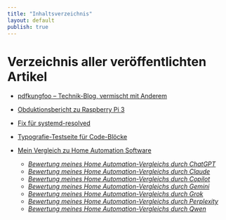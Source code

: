 ```yaml
---
title: "Inhaltsverzeichnis"
layout: default
publish: true
---
```


# Verzeichnis aller veröffentlichten Artikel

- [pdfkungfoo – Technik-Blog, vermischt mit Anderem](Willkommen)

- [Obduktionsbericht zu Raspberry Pi 3](Obduktionsbericht-zu-RasperryPi-3)
- [Fix für systemd-resolved](Fix-für-clock-change-detected-unter-WSL2)
- [Typografie-Testseite für Code-Blöcke](teststyles)
- [Mein Vergleich zu Home Automation Software](HomeAssistant-vs-ioBroker-vs-openHAB)
   - *[Bewertung meines Home Automation-Vergleichs durch ChatGPT](ChatGPT-Bewertung-meiner-HomeAssistant-vs-ioBroker-vs-openHAB-Tabelle)*
   - *[Bewertung meines Home Automation-Vergleichs durch Claude](Claude-Bewertung-meiner-HomeAssistant-vs-ioBroker-vs-openHAB-Tabelle)*
   - *[Bewertung meines Home Automation-Vergleichs durch Copilot](Copilot-Bewertung-meiner-HomeAssistant-vs-ioBroker-vs-openHAB-Tabelle)*
   - *[Bewertung meines Home Automation-Vergleichs durch Gemini](Gemini-Bewertung-meiner-HomeAssistant-vs-ioBroker-vs-openHAB-Tabelle)*
   - *[Bewertung meines Home Automation-Vergleichs durch Grok](Groks-Bewertung-meiner-HomeAssistant-vs-ioBroker-vs-openHAB-Tabelle)*
   - *[Bewertung meines Home Automation-Vergleichs durch Perplexity](Perplexity-Bewertung-meiner-HomeAssistant-vs-ioBroker-vs-openHAB-Tabelle)*
   - *[Bewertung meines Home Automation-Vergleichs durch Qwen](Qwens-Bewertung-meiner-HomeAssistant-vs-ioBroker-vs-openHAB-Tabelle)*
